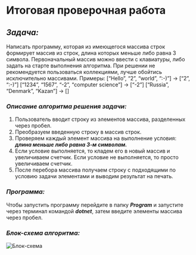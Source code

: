 # Итоговая проверочная работа

## **_Задача:_**
Написать программу, которая из имеющегося массива строк формирует массив из строк, длина которых меньше либо равна 3 символа. Первоначальный массив можно ввести с клавиатуры, либо задать на старте выполнения алгоритма. При решении не рекомендуется пользоваться коллекциями, лучше обойтись исключительно массивами.
Примеры:
[“Hello”, “2”, “world”, “:-)”] → [“2”, “:-)”]
[“1234”, “1567”, “-2”, “computer science”] → [“-2”]
[“Russia”, “Denmark”, “Kazan”] → []

### **_Описание алгоритма решения задачи:_**
1. Пользователь вводит строку из элементов массива, разделенных через пробел.
2. Преобразуем введенную строку в массив строк.
3. Проверяем каждый элемент массива на выполнение условия: **_длина меньше либо равна 3-м символам._**
4. Если условие выполняется, то кладем его в новый массив и увеличиваем счетчик. Если условие не выполняется, то просто увеличиваем счетчик.
5. После перебора массива получаем строку с подходящими по условию задачи элементами и выводим результат на печать.

### **_Программа:_**
Чтобы запустить программу перейдите в папку **_Program_** и запустите через терминал командой **_dotnet_**, затем введите элементы массива через пробел.

### **_Блок-схема алгоритма:_**
![Блок-схема](blok-cxema.drawio.png.png)
